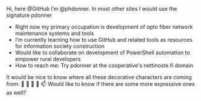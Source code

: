 Hi, here @GitHub I’m @phdonner. In most other sites I would use the signature pdonner

- Right now my primary occupation is development of opto fiber network maintenance systems and tools
- I’m currently learning how to use GitHub and related tools as resources for information society construction
- Would like to collaborate on development of PowerShell automation to empower rural developers
- How to reach me: Try pdonner at the cooperative's nettinoste.fi domain

It would be nice to know where all these decorative characters are coming from: 👋 👀 🌱 💞️ 📫 
Would like to know if there are some more expressive ones as well?

<!---
phdonner/phdonner is a ✨ special ✨ repository because its `README.md` (this file) appears on your GitHub profile.
You can click the Preview link to take a look at your changes.
--->
